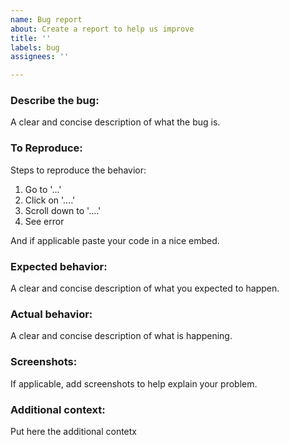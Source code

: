 ```yaml
---
name: Bug report
about: Create a report to help us improve
title: ''
labels: bug
assignees: ''

---
```



### **Describe the bug**:

A clear and concise description of what the bug is.

### **To Reproduce**:

Steps to reproduce the behavior:

1. Go to '...'
2. Click on '....'
3. Scroll down to '....'
4. See error

And if applicable paste your code in a nice embed.

### **Expected behavior**:

A clear and concise description of what you expected to happen.

### **Actual behavior**:

A clear and concise description of what is happening.

### **Screenshots**:

If applicable, add screenshots to help explain your problem.


### **Additional context**:

Put here the additional contetx
